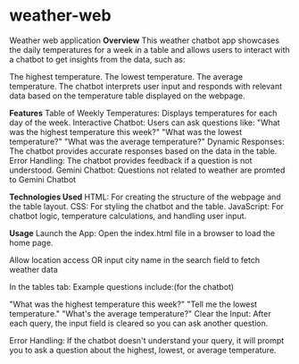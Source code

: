 # weather-web
Weather web application
**Overview**
This weather chatbot app showcases the daily temperatures for a week in a table and allows users to interact with a chatbot to get insights from the data, such as:

The highest temperature.
The lowest temperature.
The average temperature.
The chatbot interprets user input and responds with relevant data based on the temperature table displayed on the webpage.

**Features**
Table of Weekly Temperatures: Displays temperatures for each day of the week.
Interactive Chatbot: Users can ask questions like:
"What was the highest temperature this week?"
"What was the lowest temperature?"
"What was the average temperature?"
Dynamic Responses: The chatbot provides accurate responses based on the data in the table.
Error Handling: The chatbot provides feedback if a question is not understood.
Gemini Chatbot: Questions not related to weather are promted to Gemini Chatbot

**Technologies Used**
HTML: For creating the structure of the webpage and the table layout.
CSS: For styling the chatbot and the table.
JavaScript: For chatbot logic, temperature calculations, and handling user input.

**Usage**
Launch the App: Open the index.html file in a browser to load the home page.

Allow location access OR input city name in the search field to fetch weather data

In the tables tab:
Example questions include:(for the chatbot)

"What was the highest temperature this week?"
"Tell me the lowest temperature."
"What's the average temperature?"
Clear the Input: After each query, the input field is cleared so you can ask another question.

Error Handling: If the chatbot doesn't understand your query, it will prompt you to ask a question about the highest, lowest, or average temperature.

